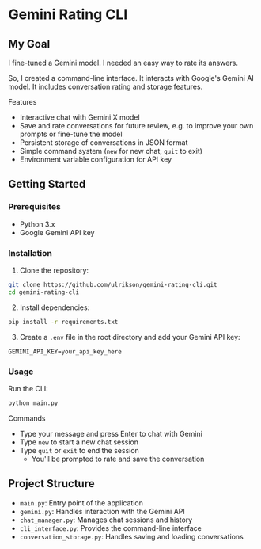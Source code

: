# Gemini Rating CLI

## My Goal

I fine-tuned a Gemini model. I needed an easy way to rate its answers.

So, I created a command-line interface. It interacts with Google's Gemini AI model. It includes conversation rating and storage features.

Features

- Interactive chat with Gemini X model
- Save and rate conversations for future review, e.g. to improve your own prompts or fine-tune the model
- Persistent storage of conversations in JSON format
- Simple command system (`new` for new chat, `quit` to exit)
- Environment variable configuration for API key

## Getting Started
### Prerequisites

- Python 3.x
- Google Gemini API key

### Installation

1. Clone the repository:

```bash
git clone https://github.com/ulrikson/gemini-rating-cli.git
cd gemini-rating-cli
```

2. Install dependencies:

```bash
pip install -r requirements.txt
```

3. Create a `.env` file in the root directory and add your Gemini API key:

```
GEMINI_API_KEY=your_api_key_here
```

### Usage

Run the CLI:

```bash
python main.py
```

Commands

- Type your message and press Enter to chat with Gemini
- Type `new` to start a new chat session
- Type `quit` or `exit` to end the session
  - You'll be prompted to rate and save the conversation

## Project Structure

- `main.py`: Entry point of the application
- `gemini.py`: Handles interaction with the Gemini API
- `chat_manager.py`: Manages chat sessions and history
- `cli_interface.py`: Provides the command-line interface
- `conversation_storage.py`: Handles saving and loading conversations
